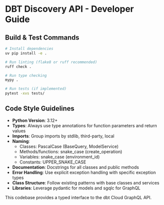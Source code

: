 # DBT Discovery API - Developer Guide

## Build & Test Commands
```bash
# Install dependencies
uv pip install -e .

# Run linting (flake8 or ruff recommended)
ruff check .

# Run type checking
mypy .

# Run tests (if implemented)
pytest -xvs tests/
```

## Code Style Guidelines
- **Python Version**: 3.12+
- **Types**: Always use type annotations for function parameters and return values
- **Imports**: Group imports by stdlib, third-party, local
- **Naming**:
  - Classes: PascalCase (BaseQuery, ModelService)
  - Methods/functions: snake_case (create_operation)
  - Variables: snake_case (environment_id)
  - Constants: UPPER_SNAKE_CASE
- **Documentation**: Docstrings for all classes and public methods
- **Error Handling**: Use explicit exception handling with specific exception types
- **Class Structure**: Follow existing patterns with base classes and services
- **Libraries**: Leverage pydantic for models and sgqlc for GraphQL

This codebase provides a typed interface to the dbt Cloud GraphQL API.